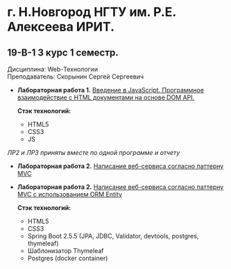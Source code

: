 # г. Н.Новгород НГТУ им. Р.Е. Алексеева ИРИТ. #

## 19-В-1 3 курс 1 семестр.

Дисциплина: Web-Технологии  
Преподаватель: Скорынин Сергей Сергеевич  

+ **Лабораторная работа 1.** [Введение в JavaScript. Программное взаимодействие с HTML документами на основе DOM API.](https://github.com/progerSapog/Institute/tree/main/Third_course/Web_technologies_3_course_1_semestr/LW1 "1ая лабораторная работа")  

     **Стэк технологий:**

     + HTML5
     + CSS3
     + JS  

_ЛР2 и ЛР3 приняты вместе по одной программе и отчету_
+ **Лабораторная работа 2.** [Написание веб-сервиса согласно паттерну MVC](https://github.com/progerSapog/Institute/tree/main/Third_course/Web_technologies_3_course_1_semestr/LW2)  
+ **Лабораторная работа 2.** [Написание веб-сервиса согласно паттерну MVC с использованием ORM Entity](https://github.com/progerSapog/Institute/tree/main/Third_course/Web_technologies_3_course_1_semestr/LW2)  
     
     **Стэк технологий:**

     + HTML5
     + CSS3
     + Spring Boot 2.5.5 (JPA, JDBC, Validator, devtools, postgres, thymeleaf)
     + Шаблонизатор Thymeleaf
     + Postgres (docker container)
